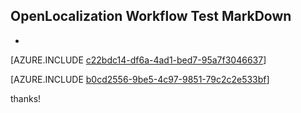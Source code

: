 ## OpenLocalization Workflow Test MarkDown
* 

[AZURE.INCLUDE [c22bdc14-df6a-4ad1-bed7-95a7f3046637](calleeMd1.md)]



[AZURE.INCLUDE [b0cd2556-9be5-4c97-9851-79c2c2e533bf](calleeMd2.md)]

 
thanks!